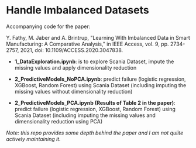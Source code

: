 # Handle Imbalanced Datasets
Accompanying code for the paper: 

Y. Fathy, M. Jaber and A. Brintrup, "Learning With Imbalanced Data in Smart Manufacturing: A Comparative Analysis," in IEEE Access, vol. 9, pp. 2734-2757, 2021, doi: 10.1109/ACCESS.2020.3047838.


- **1_DataExploration.ipynb**: is to explore Scania Dataset, impute the missing values and apply dimensionality reduction

- **2_PredictiveModels_NoPCA.ipynb**: predict failure (logistic regression, XGBoost, Random Forest) using Scania Dataset (including imputing the missing values without dimensionality reduction) 

- **2_PredictiveModels_PCA.ipynb (Results of Table 2 in the paper)**: predict failure (logistic regression, XGBoost, Random Forest) using Scania Dataset (including imputing the missing values and dimensionality reduction using PCA) 




*Note: this repo provides some depth behind the paper and I am not quiite actively maintaining it.*
